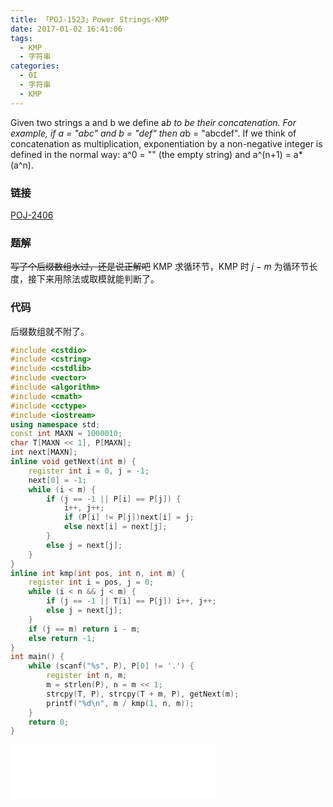 ```yaml
---
title: 「POJ-1523」Power Strings-KMP
date: 2017-01-02 16:41:06
tags:
  - KMP
  - 字符串
categories:
  - OI
  - 字符串
  - KMP
---
```

Given two strings a and b we define a*b to be their concatenation. For example, if a = "abc" and b = "def" then a*b = "abcdef". If we think of concatenation as multiplication, exponentiation by a non-negative integer is defined in the normal way: a^0 = "" (the empty string) and a^(n+1) = a*(a^n).
<!-- more -->
### 链接
[POJ-2406](http://poj.org/problem?id=2406)
### 题解
~~写了个后缀数组水过，还是说正解吧~~
KMP 求循环节，KMP 时 $j - m$ 为循环节长度，接下来用除法或取模就能判断了。
### 代码
后缀数组就不附了。
``` cpp
#include <cstdio>
#include <cstring>
#include <cstdlib>
#include <vector>
#include <algorithm>
#include <cmath>
#include <cctype>
#include <iostream>
using namespace std;
const int MAXN = 1000010;
char T[MAXN << 1], P[MAXN];
int next[MAXN];
inline void getNext(int m) {
    register int i = 0, j = -1;
    next[0] = -1;
    while (i < m) {
        if (j == -1 || P[i] == P[j]) {
            i++, j++;
            if (P[i] != P[j])next[i] = j;
            else next[i] = next[j];
        }
        else j = next[j];
    }
}
inline int kmp(int pos, int n, int m) {
    register int i = pos, j = 0;
    while (i < n && j < m) {
        if (j == -1 || T[i] == P[j]) i++, j++;
        else j = next[j];
    }
    if (j == m) return i - m;
    else return -1;
}
int main() {
    while (scanf("%s", P), P[0] != '.') {
        register int n, m;
        m = strlen(P), n = m << 1;
        strcpy(T, P), strcpy(T + m, P), getNext(m);
        printf("%d\n", m / kmp(1, n, m));
    }
    return 0;
}
```
<iframe frameborder="no" border="0" marginwidth="0" marginheight="0" width=330 height=86 src="//music.163.com/outchain/player?type=2&id=28524863&auto=1&height=66"></iframe>
